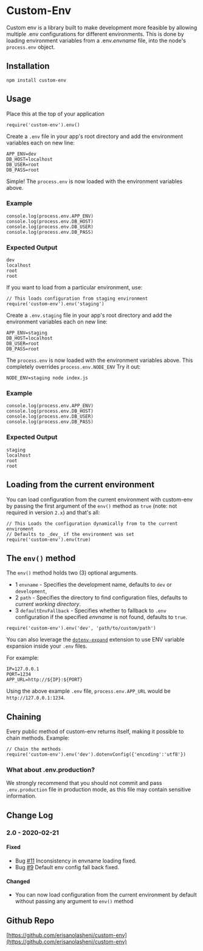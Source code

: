 # Custom-Env

Custom env is a library built to make development more feasible by allowing multiple .env configurations for different environments. This is done by loading environment variables from a .env._envname_ file, into the node's `process.env` object.

## Installation

`npm install custom-env`

## Usage

Place this at the top of your application

```// Default configuration
require('custom-env').env()
```

Create a `.env` file in your app's root directory and add the environment variables each on new line:

```
APP_ENV=dev
DB_HOST=localhost
DB_USER=root
DB_PASS=root
```

Simple! The `process.env` is now loaded with the environment variables above.

### Example

```
console.log(process.env.APP_ENV)
console.log(process.env.DB_HOST)
console.log(process.env.DB_USER)
console.log(process.env.DB_PASS)
```

### Expected Output

```
dev
localhost
root
root
```

If you want to load from a particular environment, use:

```
// This loads configuration from staging environment
require('custom-env').env('staging')
```

Create a `.env.staging` file in your app's root directory and add the environment variables each on new line:

```
APP_ENV=staging
DB_HOST=localhost
DB_USER=root
DB_PASS=root
```

The `process.env` is now loaded with the environment variables above.
This completely overrides `process.env.NODE_ENV`
Try it out:

```
NODE_ENV=staging node index.js
```

### Example

```
console.log(process.env.APP_ENV)
console.log(process.env.DB_HOST)
console.log(process.env.DB_USER)
console.log(process.env.DB_PASS)
```

### Expected Output

```
staging
localhost
root
root
```

## Loading from the current environment

You can load configuration from the current environment with custom-env by passing the first argument of the `env()` method as `true` (note: not required in version `2.x`) and that's all:

```
// This Loads the configuration dynamically from to the current enviroment
// Defaults to _dev_ if the environment was set
require('custom-env').env(true)
```

## The `env()` method

The `env()` method holds two (3) optional arguments.
* 1 `envname` - Specifies the development name, defaults to `dev` or `development`,
* 2 `path` - Specifies the directory to find configuration files, defaults to _current working directory_.
* 3 `defaultEnvFallback` - Specifies whether to fallback to `.env` configuration if the specified _envname_ is not found, defaults to `true`.

```
require('custom-env').env('dev', 'path/to/custom/path')
```


You can also leverage the [`dotenv-expand`](https://github.com/motdotla/dotenv-expand) extension to use ENV variable expansion inside your `.env` files.

For example:

```
IP=127.0.0.1
PORT=1234
APP_URL=http://${IP}:${PORT}
```

Using the above example `.env` file, `process.env.APP_URL` would be `http://127.0.0.1:1234`.

## Chaining

Every public method of custom-env returns itself, making it possible to chain methods. Example:

```
// Chain the methods
require('custom-env').env('dev').dotenvConfig({'encoding':'utf8'})
```
### What about .env.production?
We strongly recommend that you should not commit and pass `.env.production` file in production mode, as this file may contain sensitive information.


## Change Log
### 2.0 - 2020-02-21
#### Fixed
* Bug [#11](https://github.com/erisanolasheni/custom-env/issues/11) Inconsistency in envname loading fixed.
* Bug [#9](https://github.com/erisanolasheni/custom-env/issues/9) Default env config fall back fixed.

#### Changed
* You can now load configuration from the current environment by default without passing any argument to `env()` method


## Github Repo
[https://github.com/erisanolasheni/custom-env](https://github.com/erisanolasheni/custom-env)
